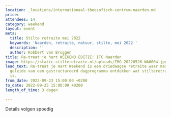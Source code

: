 ```yaml
---
location: _locations/internationaal-theosofisch-centrum-naarden.md
price: 
attendees: 14
category: weekend
layout: event
meta:
  title: Stilte retraite mei 2022
  keywords: 'Naarden, retraite, natuur, stilte, mei 2022 '
  description: ''
  author: Robbert van Bruggen
title: Re-treat je hart WEEKEND EDITIE! ITC Naarden
image: https://static.stilteretraite.nl/uploads/IMG-20220526-WA0004.jpg
lead_text: Re-treat je Hart Weekend is een driedaagse retraite waar max. 14 deelnemers  op
  geleide van een gestructureerd dagprogramma ontdekken wat stilteretraite nu eigenlijk
  is.
from_date: 2022-09-23 15:00:00 +0200
to_date: 2022-09-25 15:00:00 +0200
length_of_time: 3 dagen

---
```

Details volgen spoedig